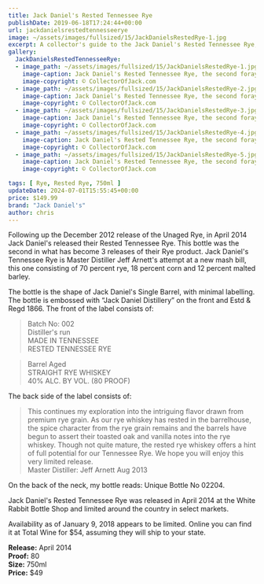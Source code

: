```yaml
---
title: Jack Daniel's Rested Tennessee Rye
publishDate: 2019-06-18T17:24:44+00:00
url: jackdanielsrestedtennesseerye
image: ~/assets/images/fullsized/15/JackDanielsRestedRye-1.jpg
excerpt: A collector's guide to the Jack Daniel's Rested Tennessee Rye, the second foray into Rye for Jack Daniels
gallery:
  JackDanielsRestedTennesseeRye:
  - image_path: ~/assets/images/fullsized/15/JackDanielsRestedRye-1.jpg
    image-caption: Jack Daniel's Rested Tennessee Rye, the second foray into Rye for Jack Daniels
    image-copyright: © CollectorOfJack.com
  - image_path: ~/assets/images/fullsized/15/JackDanielsRestedRye-2.jpg
    image-caption: Jack Daniel's Rested Tennessee Rye, the second foray into Rye for Jack Daniels
    image-copyright: © CollectorOfJack.com
  - image_path: ~/assets/images/fullsized/15/JackDanielsRestedRye-3.jpg
    image-caption: Jack Daniel's Rested Tennessee Rye, the second foray into Rye for Jack Daniels
    image-copyright: © CollectorOfJack.com
  - image_path: ~/assets/images/fullsized/15/JackDanielsRestedRye-4.jpg
    image-caption: Jack Daniel's Rested Tennessee Rye, the second foray into Rye for Jack Daniels
    image-copyright: © CollectorOfJack.com
  - image_path: ~/assets/images/fullsized/15/JackDanielsRestedRye-5.jpg
    image-caption: Jack Daniel's Rested Tennessee Rye, the second foray into Rye for Jack Daniels
    image-copyright: © CollectorOfJack.com

tags: [ Rye, Rested Rye, 750ml ]
updateDate: 2024-07-01T15:55:45+00:00
price: $149.99
brand: "Jack Daniel's"
author: chris
---
```

Following up the December 2012 release of the Unaged Rye, in April 2014 Jack Daniel's released their Rested Tennessee Rye. This bottle was the second in what has become 3 releases of their Rye product. Jack Daniel's Tennessee Rye is Master Distiller Jeff Arnett's attempt at a new mash bill, this one consisting of 70 percent rye, 18 percent corn and 12 percent malted barley. 

The bottle is the shape of Jack Daniel's Single Barrel, with minimal labelling. The bottle is embossed with “Jack Daniel Distillery” on the front and Estd &amp; Regd 1866. The front of the label consists of:

> Batch No: 002  
> Distiller's run  
> MADE IN TENNESSEE  
> RESTED TENNESSEE RYE

> Barrel Aged  
> STRAIGHT RYE WHISKEY  
> 40% ALC. BY VOL. (80 PROOF)
      
The back side of the label consists of: 

> This continues my exploration into the intriguing flavor drawn from premium rye grain. As our rye whiskey has rested in the barrelhouse, the spice character from the rye grain remains and the barrels have begun to assert their toasted oak and vanilla notes into the rye whiskey. Though not quite mature, the rested rye whiskey offers a hint of full potential for our Tennessee Rye. We hope you will enjoy this very limited release.  
> Master Distiller: Jeff Arnett Aug 2013

On the back of the neck, my bottle reads: Unique Bottle No 02204.

Jack Daniel's Rested Tennessee Rye was released in April 2014 at the White Rabbit Bottle Shop and limited around the country in select markets. 

Availability as of January 9, 2018 appears to be limited. Online you can find it at Total Wine for $54, assuming they will ship to your state.

**Release:** April 2014  
**Proof:** 80  
**Size:** 750ml  
**Price:** $49  



